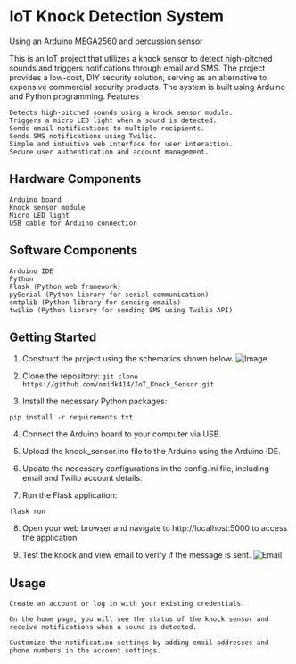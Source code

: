 # IoT Knock Detection System
Using an Arduino MEGA2560 and percussion sensor

This is an IoT project that utilizes a knock sensor to detect high-pitched sounds and triggers notifications through email and SMS. The project provides a low-cost, DIY security solution, serving as an alternative to expensive commercial security products. The system is built using Arduino and Python programming.
Features

    Detects high-pitched sounds using a knock sensor module.
    Triggers a micro LED light when a sound is detected.
    Sends email notifications to multiple recipients.
    Sends SMS notifications using Twilio.
    Simple and intuitive web interface for user interaction.
    Secure user authentication and account management.

## Hardware Components

    Arduino board
    Knock sensor module
    Micro LED light
    USB cable for Arduino connection

## Software Components

    Arduino IDE
    Python
    Flask (Python web framework)
    pySerial (Python library for serial communication)
    smtplib (Python library for sending emails)
    twilio (Python library for sending SMS using Twilio API)

## Getting Started
1. Construct the project using the schematics shown below.
![Image](https://github.com/omidk414/IoT_Knock_Sensor/blob/main/Cirkit_Designer_JRrqDBtxGl.png)

2. Clone the repository:
```git clone https://github.com/omidk414/IoT_Knock_Sensor.git```

3. Install the necessary Python packages:

```pip install -r requirements.txt```

4. Connect the Arduino board to your computer via USB.

5. Upload the knock_sensor.ino file to the Arduino using the Arduino IDE.

6. Update the necessary configurations in the config.ini file, including email and Twilio account details.

7. Run the Flask application:

```flask run```

8. Open your web browser and navigate to http://localhost:5000 to access the application.

9. Test the knock and view email to verify if the message is sent. 
![Email](https://github.com/omidk414/IoT_Knock_Sensor/blob/main/8TLFob1FZ6.png)

## Usage

    Create an account or log in with your existing credentials.

    On the home page, you will see the status of the knock sensor and receive notifications when a sound is detected.

    Customize the notification settings by adding email addresses and phone numbers in the account settings.

      
          
      

  
